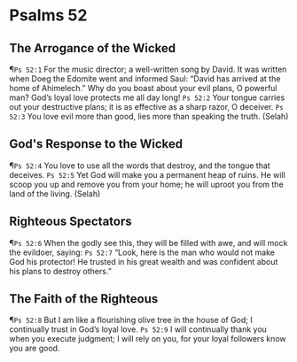 # Psalms 52

## The Arrogance of the Wicked
¶`Ps 52:1` For the music director; a well-written song by David. It was written when Doeg the Edomite went and informed Saul: “David has arrived at the home of Ahimelech.” Why do you boast about your evil plans, O powerful man? God’s loyal love protects me all day long!
`Ps 52:2` Your tongue carries out your destructive plans; it is as effective as a sharp razor, O deceiver.
`Ps 52:3` You love evil more than good, lies more than speaking the truth. (Selah)

## God's Response to the Wicked
¶`Ps 52:4` You love to use all the words that destroy, and the tongue that deceives.
`Ps 52:5` Yet God will make you a permanent heap of ruins. He will scoop you up and remove you from your home; he will uproot you from the land of the living. (Selah)

## Righteous Spectators
¶`Ps 52:6` When the godly see this, they will be filled with awe, and will mock the evildoer, saying:
`Ps 52:7` “Look, here is the man who would not make God his protector! He trusted in his great wealth and was confident about his plans to destroy others.”

## The Faith of the Righteous
¶`Ps 52:8` But I am like a flourishing olive tree in the house of God; I continually trust in God’s loyal love.
`Ps 52:9` I will continually thank you when you execute judgment; I will rely on you, for your loyal followers know you are good.
